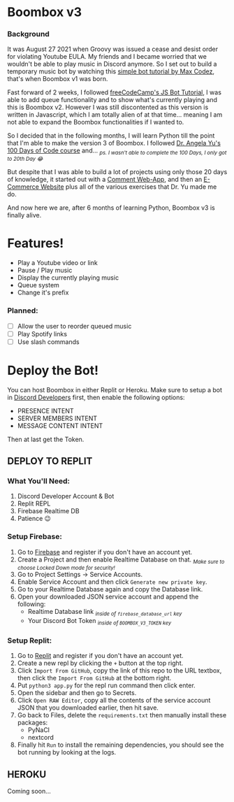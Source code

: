 ﻿# Boombox v3

### Background
It was August 27 2021 when Groovy was issued a cease and desist order for violating Youtube EULA. My friends and I became worried that we wouldn't be able to play music in Discord anymore. So I set out to build a temporary music bot by watching this [simple bot tutorial by Max Codez](https://www.youtube.com/watch?v=jHZlvRr9KxM&t=131s), that's when Boombox v1 was born.

Fast forward of 2 weeks, I followed [freeCodeCamp's JS Bot Tutorial](https://www.freecodecamp.org/news/create-a-discord-bot-with-javascript-nodejs/), I was able to add queue functionality and to show what's currently playing and this is Boombox v2. However I was still discontented as this version is written in Javascript, which I am totally alien of at that time... meaning I am not able to expand the Boombox functionalities if I wanted to.

So I decided that in the following months, I will learn Python till the point that I'm able to make the version 3 of Boombox. I followed [Dr. Angela Yu's 100 Days of Code course](https://www.udemy.com/course/100-days-of-code/) and... *<sub>ps. I wasn't able to complete the 100 Days, I only got to 20th Day 😂</sub>* 

But despite that I was able to build a lot of projects using only those 20 days of knowledge, it started out with a [Comment Web-App](https://github.com/lonewanderer27/jammacomments), and then an [E-Commerce Website](https://github.com/lonewanderer27/JAMMA) plus all of the various exercises that Dr. Yu made me do.

And now here we are, after 6 months of learning Python, Boombox v3 is finally alive.

# Features!
- Play a Youtube video or link
- Pause / Play music
- Display the currently playing music
- Queue system
- Change it's prefix 

### Planned:
- [ ] Allow the user to reorder queued music
- [ ] Play Spotify links
- [ ] Use slash commands

# Deploy the Bot!

You can host Boombox in either Replit or Heroku. 
Make sure to setup a bot in [Discord Developers](https://discord.com/developers/applications) first, then enable the following options:
- PRESENCE INTENT
- SERVER MEMBERS INTENT
- MESSAGE CONTENT INTENT 

Then at last get the Token.

## DEPLOY TO REPLIT

### What You'll Need:
1. Discord Developer Account & Bot
2. Replit REPL
3. Firebase Realtime DB
4. Patience 😉

### Setup Firebase:
1. Go to [Firebase](https://firebase.google.com/) and register if you don't have an account yet.
2. Create a Project and then enable Realtime Database on that. *<sub>Make sure to choose Locked Down mode for security!</sub>*
3. Go to Project Settings -> Service Accounts.
4. Enable Service Account and then click `Generate new private key`.
5. Go to your Realtime Database again and copy the Database link.
6. Open your downloaded JSON service account and append the following:
	- Realtime Database link	*<sub>inside of `firebase_database_url` key</sub>* 
	- Your Discord Bot Token		*<sub>inside of  `BOOMBOX_V3_TOKEN` key</sub>*

### Setup Replit:
1. Go to [Replit](https://replit.com/) and register if you don't have an account yet.
2. Create a new repl by clicking the `+` button at the top right.
3. Click `Import From GitHub`, copy the link of this repo to the URL textbox, then click the `Import From GitHub` at the bottom right.
4. Put `python3 app.py` for the repl run command then click enter.
5. Open the sidebar and then go to Secrets.
6. Click `Open RAW Editor`, copy all the contents of the service account JSON that you downloaded earlier, then hit save.
7. Go back to Files, delete the `requirements.txt` then manually install these packages: 
	- PyNaCl
	- nextcord
8. Finally hit `Run` to install the remaining dependencies, you should see the bot running by looking at the logs.

## HEROKU
Coming soon...
	